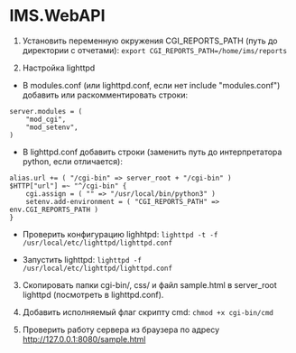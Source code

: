# IMS.WebAPI

1. Установить переменную окружения CGI_REPORTS_PATH (путь до директории с отчетами):
```export CGI_REPORTS_PATH=/home/ims/reports```

2. Настройка lighttpd

* В modules.conf (или lighttpd.conf, если нет include "modules.conf") добавить или раскомментировать строки:
```
server.modules = (
    "mod_cgi",
    "mod_setenv",
)
```

* В lighttpd.conf добавить строки (заменить путь до интерпретатора python, если отличается):
```
alias.url += ( "/cgi-bin" => server_root + "/cgi-bin" )
$HTTP["url"] =~ "^/cgi-bin" {
    cgi.assign = ( "" => "/usr/local/bin/python3" )
    setenv.add-environment = ( "CGI_REPORTS_PATH" => env.CGI_REPORTS_PATH )
}
```

* Проверить конфигурацию lighhtpd:
```lighttpd -t -f /usr/local/etc/lighttpd/lighttpd.conf```

* Запустить lighttpd:
```lighttpd -f /usr/local/etc/lighttpd/lighttpd.conf```

3. Скопировать папки cgi-bin/, css/ и файл sample.html в server_root lighttpd (посмотреть в lighttpd.conf).

4. Добавить исполняемый флаг скрипту cmd:
```chmod +x cgi-bin/cmd```

5. Проверить работу сервера из браузера по адресу http://127.0.0.1:8080/sample.html
